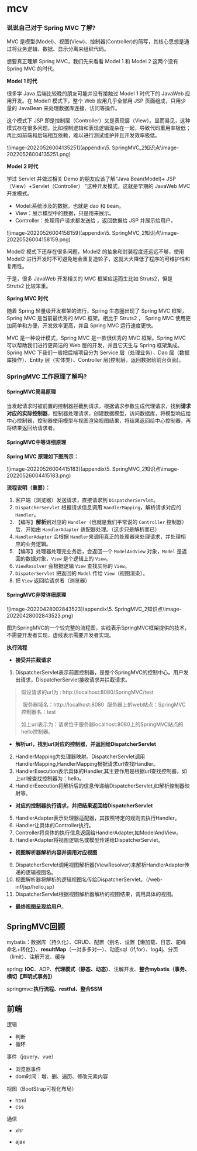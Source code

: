 # mcv

### 说说自己对于 Spring MVC 了解?

MVC 是模型(Model)、视图(View)、控制器(Controller)的简写，其核心思想是通过将业务逻辑、数据、显示分离来组织代码。



想要真正理解 Spring MVC，我们先来看看 Model 1 和 Model 2 这两个没有 Spring MVC 的时代。

**Model 1 时代**

很多学 Java 后端比较晚的朋友可能并没有接触过 Model 1 时代下的 JavaWeb 应用开发。在 Model1 模式下，整个 Web 应用几乎全部用 JSP 页面组成，只用少量的 JavaBean 来处理数据库连接、访问等操作。

这个模式下 JSP 即是控制层（Controller）又是表现层（View）。显而易见，这种模式存在很多问题。比如控制逻辑和表现逻辑混杂在一起，导致代码重用率极低；再比如前端和后端相互依赖，难以进行测试维护并且开发效率极低。

![image-20220526004135251](appendix\5. SpringMVC_2知识点\image-20220526004135251.png)

**Model 2 时代**

学过 Servlet 并做过相关 Demo 的朋友应该了解“Java Bean(Model)+ JSP（View）+Servlet（Controller） ”这种开发模式，这就是早期的 JavaWeb MVC 开发模式。

- Model:系统涉及的数据，也就是 dao 和 bean。
- View：展示模型中的数据，只是用来展示。
- Controller：处理用户请求都发送给 ，返回数据给 JSP 并展示给用户。

![image-20220526004158159](appendix\5. SpringMVC_2知识点\image-20220526004158159.png)

Model2 模式下还存在很多问题，Model2 的抽象和封装程度还远远不够，使用 Model2 进行开发时不可避免地会重复造轮子，这就大大降低了程序的可维护性和复用性。

于是，很多 JavaWeb 开发相关的 MVC 框架应运而生比如 Struts2，但是 Struts2 比较笨重。

**Spring MVC 时代**

随着 Spring 轻量级开发框架的流行，Spring 生态圈出现了 Spring MVC 框架， Spring MVC 是当前最优秀的 MVC  框架。相比于 Struts2 ， Spring MVC 使用更加简单和方便，开发效率更高，并且 Spring MVC 运行速度更快。

MVC 是一种设计模式，Spring MVC 是一款很优秀的 MVC 框架。Spring MVC 可以帮助我们进行更简洁的 Web  层的开发，并且它天生与 Spring 框架集成。Spring MVC 下我们一般把后端项目分为 Service 层（处理业务）、Dao  层（数据库操作）、Entity 层（实体类）、Controller 层(控制层，返回数据给前台页面)。



### SpringMVC 工作原理了解吗?



#### SpringMVC简易原理

当发起请求时被前置的控制器拦截到请求，根据请求参数生成代理请求，找到**请求对应的实际控制器**，控制器处理请求，创建数据模型，访问数据库，将模型响应给中心控制器，控制器使用模型与视图渲染视图结果，将结果返回给中心控制器，再将结果返回给请求者。



#### SpringMVC中等详细原理

**Spring MVC 原理如下图所示：**

![image-20220526004415183](appendix\5. SpringMVC_2知识点\image-20220526004415183.png)

**流程说明（重要）：**

1. 客户端（浏览器）发送请求，直接请求到 `DispatcherServlet`。
2. `DispatcherServlet` 根据请求信息调用 `HandlerMapping`，解析请求对应的 `Handler`。
3. 【编写】**解析**到对应的 `Handler`（也就是我们平常说的 `Controller` 控制器）后，开始由 `HandlerAdapter` 适配器处理。（这步只是解析而已）
4. `HandlerAdapter` 会根据 `Handler`来调用真正的处理器来处理请求，并处理相应的业务逻辑。
5. 【编写】处理器处理完业务后，会返回一个 `ModelAndView` 对象，`Model` 是返回的数据对象，`View` 是个逻辑上的 `View`。
6. `ViewResolver` 会根据逻辑 `View` 查找实际的 `View`。
7. `DispaterServlet` 把返回的 `Model` 传给 `View`（视图渲染）。
8. 把 `View` 返回给请求者（浏览器）



#### SpringMVC非常详细原理

![image-20220428002843523](appendix\5. SpringMVC_2知识点\image-20220428002843523.png)

图为SpringMVC的一个较完整的流程图，实线表示SpringMVC框架提供的技术，不需要开发者实现，虚线表示需要开发者实现。

**执行流程**

- **接受并拦截请求**

1. DispatcherServlet表示前置控制器，是整个SpringMVC的控制中心。用户发出请求，DispatcherServlet接收请求并拦截请求。

> 假设请求的url为 : http://localhost:8080/SpringMVC/test
>
> ​	服务器域名：http://localhost:8080
> ​	服务器上的web站点：SpringMVC
> ​	控制器名：test
>
> 如上url表示为：请求位于服务器localhost:8080上的SpringMVC站点的hello控制器。

- **解析url，找到url对应的控制器，并返回给DispatcherServlet**

2. HandlerMapping为处理器映射。DispatcherServlet调用HandlerMapping,HandlerMapping根据请求url查找Handler。
3. HandlerExecution表示具体的Handler,其主要作用是根据url查找控制器，如上url被查找控制器为：hello。
4. HandlerExecution将解析后的信息传递给DispatcherServlet,如解析控制器映射等。

- **对应的控制器执行请求，并把结果返回给DispatcherServlet**

5. HandlerAdapter表示处理器适配器，其按照特定的规则去执行Handler。
6. Handler让具体的Controller执行。
7. Controller将具体的执行信息返回给HandlerAdapter,如ModelAndView。
8. HandlerAdapter将视图逻辑名或模型传递给DispatcherServlet。

- **视图解析器解析内容并调用对应视图**

9. DispatcherServlet调用视图解析器(ViewResolver)来解析HandlerAdapter传递的逻辑视图名。
10. 视图解析器将解析的逻辑视图名传给DispatcherServlet。（/web-inf/jsp/hello.jsp）
11. DispatcherServlet根据视图解析器解析的视图结果，调用具体的视图。

- **最终视图呈现给用户**。





## SpringMVC回顾

mybatis：数据库（持久化）、CRUD、配置（别名、设置【懒加载、日志、驼峰命名+转化】）、**resultMap**（一对多多对一）、动态sql（if,for）、log4j、分页（limit）、注解开发、缓存

spring: **IOC**、AOP、**代理模式（静态、动态）**、注解开发、**整合mybatis（事务、横切【声明式事务】）**

springmvc:**执行流程、restful、整合SSM**



## 前端

逻辑

- 判断
- 循环



事件（jquery、vue）

- 浏览器事件
- dom时间：增、删、遍历、修改元素内容



视图（BootStrap可视化布局）

- html
- css



通信

- xhr

- ajax

